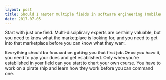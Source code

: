 ```yaml
---
layout: post
title: Should I master multiple fields in software engineering (mobile&#47;web development and maybe big data) or just one field?
date: 2017-07-05
---
```


<p>Start with just one field. Multi-disciplinary experts are certainly valuable, but you need to know what the marketplace is looking for, and you need to get into that marketplace before you can know what they want.</p><p>Everything should be focused on getting you that first job. Once you have it, you need to pay your dues and get established. Only when you’re established in your field can you start to chart your own course. You have to work on a pirate ship and learn how they work before you can command one.</p>
